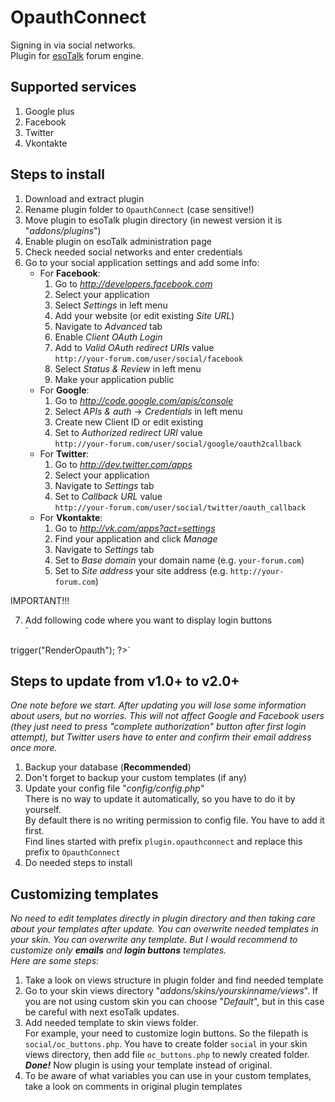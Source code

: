OpauthConnect
=============

Signing in via social networks.  
Plugin for [esoTalk](http://esotalk.org) forum engine.

Supported services
------------------

1. Google plus
2. Facebook
3. Twitter
4. Vkontakte

Steps to install
----------------

1. Download and extract plugin
2. Rename plugin folder to `OpauthConnect` (case sensitive!)
3. Move plugin to esoTalk plugin directory (in newest version it is "*addons/plugins*")
4. Enable plugin on esoTalk administration page
5. Check needed social networks and enter credentials
6. Go to your social application settings and add some info:  
    * For **Facebook**:
        1. Go to *http://developers.facebook.com*
        2. Select your application
        3. Select *Settings* in left menu
        4. Add your website (or edit existing *Site URL*)
        5. Navigate to *Advanced* tab
        6. Enable *Client OAuth Login*
        7. Add to *Valid OAuth redirect URIs* value  
           `http://your-forum.com/user/social/facebook`
        8. Select *Status & Review* in left menu
        9. Make your application public
    * For **Google**:
        1. Go to *http://code.google.com/apis/console*
        2. Select *APIs & auth* -> *Credentials* in left menu
        3. Create new Client ID or edit existing
        4. Set to *Authorized redirect URI* value  
           `http://your-forum.com/user/social/google/oauth2callback`  
    * For **Twitter**:
        1. Go to *http://dev.twitter.com/apps*
        2. Select your application
        3. Navigate to *Settings* tab
        4. Set to *Callback URL* value  
           `http://your-forum.com/user/social/twitter/oauth_callback`  
    * For **Vkontakte**:
        1. Go to *http://vk.com/apps?act=settings*
        2. Find your application and click *Manage*
        3. Navigate to *Settings* tab
        4. Set to *Base domain* your domain name (e.g. `your-forum.com`)
        5. Set to *Site address* your site address (e.g. `http://your-forum.com`)

IMPORTANT!!!

7. Add following code where you want to display login buttons  
`
<?php $this->trigger("RenderOpauth"); ?>`

Steps to update from v1.0+ to v2.0+
-----------------------------------

*One note before we start. After updating you will lose some information about users, but no worries. 
This will not affect Google and Facebook users (they just need to press "complete authorization" button after first login attempt), 
but Twitter users have to enter and confirm their email address once more.*

1. Backup your database (**Recommended**)
2. Don't forget to backup your custom templates (if any)
3. Update your config file "*config/config.php*"  
There is no way to update it automatically, so you have to do it by yourself.  
By default there is no writing permission to config file. You have to add it first.  
Find lines started with prefix `plugin.opauthconnect` and replace this prefix to `OpauthConnect`
4. Do needed steps to install

Customizing templates
---------------------

*No need to edit templates directly in plugin directory and then taking care about your templates after update. 
You can overwrite needed templates in your skin. 
You can overwrite any template. But I would recommend to customize only **emails** and **login buttons** templates.  
Here are some steps:*

1. Take a look on views structure in plugin folder and find needed template
2. Go to your skin views directory "*addons/skins/yourskinname/views*". If you are not using custom skin you can choose "*Default*", but 
in this case be careful with next esoTalk updates.
3. Add needed template to skin views folder.  
For example, your need to customize login buttons. So the filepath is `social/oc_buttons.php`. 
You have to create folder `social` in your skin views directory, then add file `oc_buttons.php` to newly created folder.  
***Done!*** Now plugin is using your template instead of original.
4. To be aware of what variables you can use in your custom templates, take a look on comments in original plugin templates